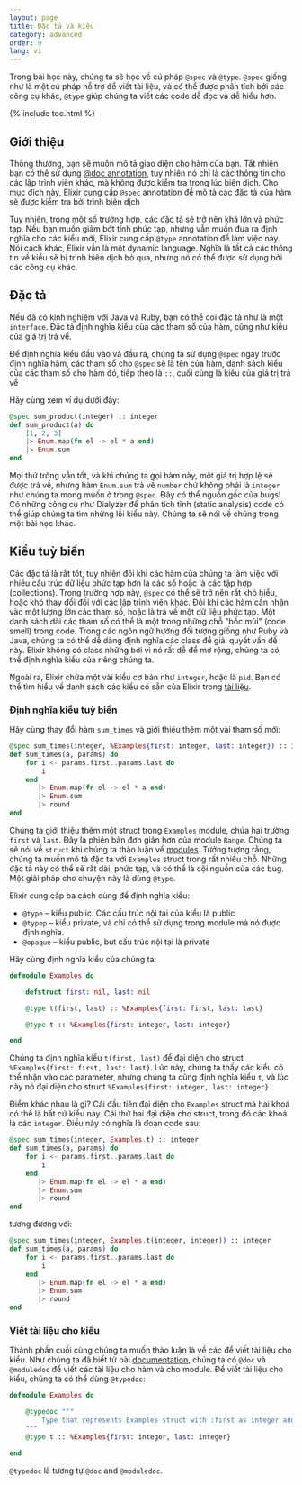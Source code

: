```yaml
---
layout: page
title: Đặc tả và kiểu
category: advanced
order: 9
lang: vi
---
```


Trong bài học này, chúng ta sẽ học về cú pháp `@spec` và `@type`. `@spec` giống như là một cú pháp hỗ trợ để viết tài liệu, và có thể được phân tích bởi các công cụ khác, `@type` giúp chúng ta viết các code dễ đọc và dễ hiểu hơn.

{% include toc.html %}

## Giới thiệu

Thông thường, bạn sẽ muốn mô tả giao diện cho hàm của bạn. Tất nhiện bạn có thể sử dụng [@doc annotation](../../basics/documentation), tuy nhiên nó chỉ là các thông tin cho các lập trình viên khác, mà không được kiểm tra trong lúc biên dịch. Cho mục đích này, Elixir cung cấp `@spec` annotation để mô tả các đặc tả của hàm sẽ được kiểm tra bởi trình biên dịch

Tuy nhiên, trong một số trường hợp, các đặc tả sẽ trở nên khá lớn và phức tạp. Nếu bạn muốn giảm bớt tính phức tạp, nhưng vẫn muốn đưa ra định nghĩa cho các kiểu mới, Elixir cung cấp `@type` annotation để làm việc này. Nói cách khác, Elixir vẫn là một dynamic language. Nghĩa là tất cả các thông tin về kiểu sẽ bị trình biên dịch bỏ qua, nhưng nó có thể được sử dụng bởi các công cụ khác.

## Đặc tả

Nếu đã có kinh nghiệm với Java và Ruby, bạn có thể coi đặc tả như là một `interface`. Đặc tả định nghĩa kiểu của các tham số của hàm, cũng như kiểu của giá trị trả về.

Để định nghĩa kiểu đầu vào và đầu ra, chúng ta sử dụng `@spec` ngay trước định nghĩa hàm, các tham số cho `@spec` sẽ là tên của hàm, danh sách kiểu của các tham số cho hàm đó, tiếp theo là `::`, cuối cùng là kiểu của giá trị trả về

Hãy cùng xem ví dụ dưới đây:

```elixir
@spec sum_product(integer) :: integer
def sum_product(a) do
    [1, 2, 3]
    |> Enum.map(fn el -> el * a end)
    |> Enum.sum
end
```

Mọi thứ trông vẫn tốt, và khi chúng ta gọi hàm này, một giá trị hợp lệ sẽ được trả về, nhưng hàm `Enum.sum` trả về `number` chứ không phải là `integer` như chúng ta mong muốn ở trong `@spec`. Đây có thể nguồn gốc của bugs! Có những công cụ như Dialyzer để phân tích tĩnh (static analysis) code có thể giúp chúng ta tìm những lỗi kiểu này. Chúng ta sẽ nói về chúng trong một bài học khác.

## Kiểu tuỳ biến

Các đặc tả là rất tốt, tuy nhiên đôi khi các hàm của chúng ta làm việc với nhiều cấu trúc dữ liệu phức tạp hơn là các số hoặc là các tập hợp (collections). Trong trường hợp này, `@spec` có thể sẽ trở nên rất khó hiểu, hoặc khó thay đổi đối với các lập trình viên khác. Đôi khi các hàm cần nhận vào một lượng lớn các tham số, hoặc là trả về một dữ liệu phức tạp. Một danh sách dài các tham số có thể là một trong những chỗ "bốc mùi" (code smell) trong code. Trong các ngôn ngữ hướng đối tượng giống như Ruby và Java, chúng ta có thể dễ dàng định nghĩa các class để giải quyết vấn đề này. Elixir không có class những bởi vì nó rất dễ để mở rộng, chúng ta có thể định nghĩa kiểu của riêng chúng ta.

Ngoài ra, Elixir chứa một vài kiểu cơ bản như `integer`, hoặc là `pid`. Bạn có thể tìm hiểu về danh sách các kiểu có sẵn của Elixir trong [tài liệu](http://elixir-lang.org/docs/stable/elixir/typespecs.html#types-and-their-syntax).

### Định nghĩa kiểu tuỳ biến

Hãy cùng thay đổi hàm `sum_times` và giới thiệu thêm một vài tham số mới:

```elixir
@spec sum_times(integer, %Examples{first: integer, last: integer}) :: integer
def sum_times(a, params) do
    for i <- params.first..params.last do
        i
    end
       |> Enum.map(fn el -> el * a end)
       |> Enum.sum
       |> round
end
```

Chúng ta giới thiệu thêm một struct trong `Examples` module, chứa hai trường `first` và `last`. Đây là phiên bản đơn giản hơn của module `Range`. Chúng ta sẽ nói về `struct` khi chúng ta thảo luận về [modules](../../basics/modules/#structs). Tưởng tượng rằng, chúng ta muốn mô tả đặc tả với `Examples` struct trong rất nhiều chỗ. Những đặc tả này có thể sẽ rất dài, phức tạp, và có thể là cội nguồn của các bug. Một giải pháp cho chuyện này là dùng `@type`.

Elixir cung cấp ba cách dùng để định nghĩa kiểu:

  - `@type` – kiểu public. Các cấu trúc nội tại của kiểu là public
  - `@typep` – kiểu private, và chỉ có thể sử dụng trong module mà nó được định nghĩa.
  - `@opaque` – kiểu public, but cấu trúc nội tại là private

Hãy cùng định nghĩa kiểu của chúng ta:

```elixir
defmodule Examples do

    defstruct first: nil, last: nil

    @type t(first, last) :: %Examples{first: first, last: last}

    @type t :: %Examples{first: integer, last: integer}

end
```

Chúng ta định nghĩa kiểu `t(first, last)` để đại diện cho struct `%Examples{first: first, last: last}`. Lúc này, chúng ta thấy các kiểu có thể nhận vào các parameter, nhưng chúng ta cũng định nghĩa kiểu `t`, và lúc này nó đại diện cho struct `%Examples{first: integer, last: integer}`.

Điểm khác nhau là gì? Cái đầu tiên đại diện cho `Examples` struct mà hai khoá có thể là bất cứ kiểu này. Cái thứ hai đại diện cho struct, trong đó các khoá là các `integer`. Điều này có nghĩa là đoạn code sau:

```elixir
@spec sum_times(integer, Examples.t) :: integer
def sum_times(a, params) do
    for i <- params.first..params.last do
        i
    end
       |> Enum.map(fn el -> el * a end)
       |> Enum.sum
       |> round
end
```

tương đương với:

```elixir
@spec sum_times(integer, Examples.t(integer, integer)) :: integer
def sum_times(a, params) do
    for i <- params.first..params.last do
        i
    end
       |> Enum.map(fn el -> el * a end)
       |> Enum.sum
       |> round
end
```

### Viết tài liệu cho kiểu

Thành phần cuối cùng chúng ta muốn thảo luận là về các để viết tài liệu cho kiểu. Như chúng ta đã biết từ bài [documentation](../../basics/documentation), chúng ta có `@doc` và `@moduledoc` để viết các tài liệu cho hàm và cho module. Để viết tài liệu cho kiểu, chúng ta có thể dùng `@typedoc`:


```elixir
defmodule Examples do

    @typedoc """
        Type that represents Examples struct with :first as integer and :last as integer.
    """
    @type t :: %Examples{first: integer, last: integer}

end
```

`@typedoc` là tương tự `@doc` and `@moduledoc`.
